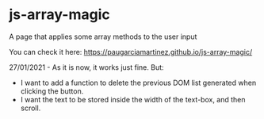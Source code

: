 # js-array-magic
A page that applies some array methods to the user input

You can check it here: https://paugarciamartinez.github.io/js-array-magic/ 

27/01/2021 - As it is now, it works just fine. But:
- I want to add a function to delete the previous DOM list generated when clicking the button.
- I want the text to be stored inside the width of the text-box, and then scroll. 
